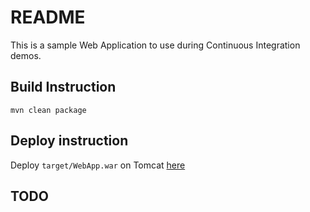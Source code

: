 
# README

This is a sample Web Application to use during Continuous Integration demos.

## Build Instruction

```text
mvn clean package

```

## Deploy instruction

Deploy ```target/WebApp.war``` on Tomcat
[here](https://github.com/d0uble3L/webapp/blob/master/Jenkinsfile#L23)

## TODO
